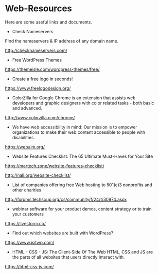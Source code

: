 # Web-Resources

Here are some useful links and documents.

* Check Nameservers

Find the nameservers & IP address of any domain name.

http://checknameservers.com/

* Free WordPress Themes

https://themeisle.com/wordpress-themes/free/


* Create a free logo in seconds!

https://www.freelogodesign.org/

* ColorZilla for Google Chrome is an extension that assists web developers and graphic designers with color related tasks - both basic and advanced. 

http://www.colorzilla.com/chrome/

* We have web accessibility in mind: 
Our mission is to empower organizations to make their web content accessible to people with disabilities.

https://webaim.org/

* Website Features Checklist: The 65 Ultimate Must-Haves for Your Site

https://martech.zone/website-features-checklist/

http://nali.org/website-checklist/

* List of companies offering free Web hosting to 501(c)3 nonprofits and other charities

http://forums.techsoup.org/cs/community/f/24/t/30974.aspx

* webinar software for your product demos, content strategy or to train your customers

https://livestorm.co/

* Find out which websites are built with WordPress?

https://www.isitwp.com/

* HTML - CSS - JS: The Client-Side Of The Web
HTML, CSS and JS are the parts of all websites that users directly interact with. 

https://html-css-js.com/
